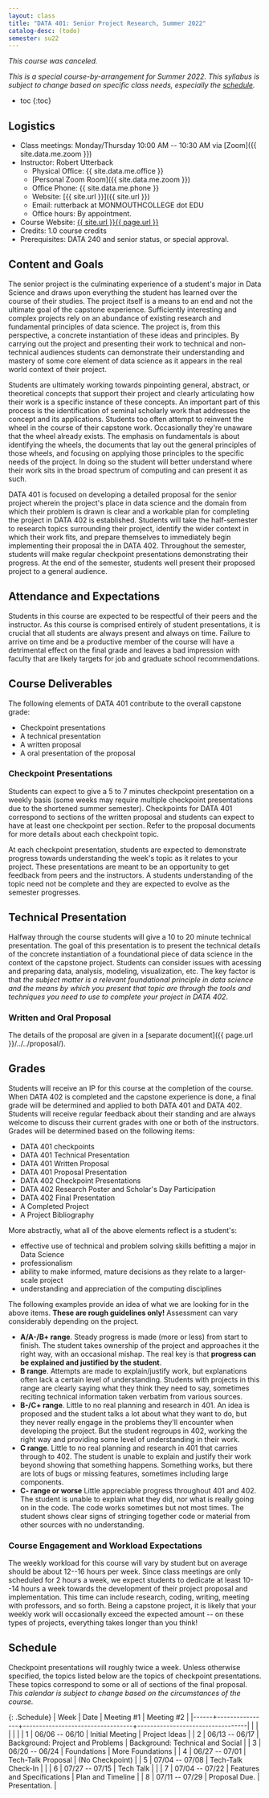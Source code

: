 ```yaml
---
layout: class
title: "DATA 401: Senior Project Research, Summer 2022"
catalog-desc: (todo)
semester: su22
---
```


*This course was canceled.*

*This is a special course-by-arrangement for Summer 2022. This
syllabus is subject to change based on specific class needs,
especially the [schedule](#schedule).*

* toc
{:toc}

## Logistics

* Class meetings: Monday/Thursday 10:00 AM -- 10:30 AM via [Zoom]({{ site.data.me.zoom }})
* Instructor: Robert Utterback
	* Physical Office: {{ site.data.me.office }}
	* [Personal Zoom Room]({{ site.data.me.zoom }})
	* Office Phone: {{ site.data.me.phone }}
	* Website: [{{ site.url }}]({{ site.url }})
	* Email: rutterback at MONMOUTHCOLLEGE dot EDU
    * Office hours: By appointment.
* Course Website: <a href="{{ site.url }}{{ page.url }}">{{ site.url }}{{ page.url }}</a>
* Credits: 1.0 course credits
* Prerequisites: DATA 240 and senior status, or special approval.

## Content and Goals

The senior project is the culminating experience of a student's major
in Data Science and draws upon everything the student has learned over
the course of their studies. The project itself is a means to an end
and not the ultimate goal of the capstone experience. Sufficiently
interesting and complex projects rely on an abundance of existing
research and fundamental principles of data science. The project is,
from this perspective, a concrete instantiation of these ideas and
principles. By carrying out the project and presenting their work to
technical and non-technical audiences students can demonstrate their
understanding and mastery of some core element of data science as it
appears in the real world context of their project.

Students are ultimately working towards pinpointing general, abstract,
or theoretical concepts that support their project and clearly
articulating how their work is a specific instance of these
concepts. An important part of this process is the identification of
seminal scholarly work that addresses the concept and its
applications. Students too often attempt to reinvent the wheel in the
course of their capstone work. Occasionally they're unaware that the
wheel already exists. The emphasis on fundamentals is about
identifying the wheels, the documents that lay out the general
principles of those wheels, and focusing on applying those principles
to the specific needs of the project. In doing so the student will
better understand where their work sits in the broad spectrum of
computing and can present it as such.

DATA 401 is focused on developing a detailed proposal for the senior
project wherein the project's place in data science and the domain
from which their problem is drawn is clear and a workable plan for
completing the project in DATA 402 is established. Students will take
the half-semester to research topics surrounding their project,
identify the wider context in which their work fits, and prepare
themselves to immediately begin implementing their proposal the in
DATA 402. Throughout the semester, students will make regular
checkpoint presentations demonstrating their progress. At the end of
the semester, students well present their proposed project to a
general audience.

## Attendance and Expectations

Students in this course are expected to be respectful of their peers
and the instructor. As this course is comprised entirely of student
presentations, it is crucial that all students are always present and
always on time. Failure to arrive on time and be a productive member
of the course will have a detrimental effect on the final grade and
leaves a bad impression with faculty that are likely targets for job
and graduate school recommendations.

## Course Deliverables

The following elements of DATA 401 contribute to the overall capstone grade:

* Checkpoint presentations
* A technical presentation
* A written proposal
* A oral presentation of the proposal

### Checkpoint Presentations

Students can expect to give a 5 to 7 minutes checkpoint presentation
on a weekly basis (some weeks may require multiple checkpoint
presentations due to the shortened summer semester). Checkpoints for
DATA 401 correspond to sections of the written proposal and students
can expect to have at least one checkpoint per section. Refer to the
proposal documents for more details about each checkpoint topic.

At each checkpoint presentation, students are expected to demonstrate
progress towards understanding the week's topic as it relates to your
project. These presentations are meant to be an opportunity to get
feedback from peers and the instructors. A students understanding of
the topic need not be complete and they are expected to evolve as the
semester progresses.

## Technical Presentation

Halfway through the course students will give a 10 to 20 minute
technical presentation. The goal of this presentation is to present
the technical details of the concrete instantiation of a foundational
piece of data science in the context of the capstone project. Students
can consider issues with acessing and preparing data, analysis,
modeling, visualization, etc. The key factor is that *the subject
matter is a relevant foundational principle in data science and the
means by which you present that topic are through the tools and
techniques you need to use to complete your project in DATA 402*.

### Written and Oral Proposal

The details of the proposal are given in a [separate
document]({{ page.url }}/../../proposal/).

## Grades

Students will receive an IP for this course at the completion of the
course. When DATA 402 is completed and the capstone experience is
done, a final grade will be determined and applied to both DATA 401 and
DATA 402. Students will receive regular feedback about their standing
and are always welcome to discuss their current grades with one or
both of the instructors. Grades will be determined based on the
following items:

* DATA 401 checkpoints
* DATA 401 Technical Presentation
* DATA 401 Written Proposal
* DATA 401 Proposal Presentation
* DATA 402 Checkpoint Presentations
* DATA 402 Research Poster and Scholar's Day Participation
* DATA 402 Final Presentation
* A Completed Project
* A Project Bibliography


More abstractly, what all of the above elements reflect is a student's:

* effective use of technical and problem solving skills befitting a
  major in Data Science
* professionalism
* ability to make informed, mature decisions as they relate to a
  larger-scale project
* understanding and appreciation of the computing disciplines


The following examples provide an idea of what we are looking for in
the above items. **These are rough guidelines only!** Assessment
can vary considerably depending on the project.

* **A/A-/B+ range**. Steady progress is made (more or less) from start
  to finish. The student takes ownership of the project and approaches
  it the right way, with an occasional mishap. The real key is that
  **progress can be explained and justified by the student**.
* **B range**. Attempts are made to explain/justify work, but
  explanations often lack a certain level of understanding. Students
  with projects in this range are clearly saying what they think they
  need to say, sometimes reciting technical information taken verbatim
  from various sources.
* **B-/C+ range**. Little to no real planning and research in 401. An
  idea is proposed and the student talks a lot about what they want to
  do, but they never really engage in the problems they'll encounter
  when developing the project. But the student regroups in 402,
  working the right way and providing some level of understanding in
  their work.
* **C range**. Little to no real planning and research in 401 that
  carries through to 402. The student is unable to explain and justify
  their work beyond showing that something happens. Something works,
  but there are lots of bugs or missing features, sometimes including
  large components.
* **C- range or worse** Little appreciable progress throughout 401
  and 402. The student is unable to explain what they did, nor what is
  really going on in the code. The code works sometimes but not most
  times. The student shows clear signs of stringing together code or
  material from other sources with no understanding.

### Course Engagement and Workload Expectations

The weekly workload for this course will vary by student but on
average should be about 12--16 hours per week. Since class meetings
are only scheduled for 2 hours a week, we expect students to dedicate
at least 10--14 hours a week towards the development of their project
proposal and implementation. This time can include research, coding,
writing, meeting with professors, and so forth. Being a capstone
project, it is likely that your weekly work will occasionally exceed
the expected amount -- on these types of projects, everything takes
longer than you think!

## Schedule

Checkpoint presentations will roughly twice a week. Unless otherwise
specified, the topics listed below are the topics of checkpoint
presentations. These topics correspond to some or all of sections of
the final proposal. *This calendar is subject to change based on the
circumstances of the course.*

{: .Schedule}
| Week | Date           | Meeting #1                       | Meeting #2                       |
|------+----------------+----------------------------------+----------------------------------|
| <l4> | <l18>          | <l35>                            |                                  |
| 1    | 06/06 -- 06/10 | Initial Meeting                  | Project Ideas                    |
| 2    | 06/13 -- 06/17 | Background: Project and Problems | Background: Technical and Social |
| 3    | 06/20 -- 06/24 | Foundations                      | More Foundations                 |
| 4    | 06/27 -- 07/01 | Tech-Talk Proposal               | (No Checkpoint)                  |
| 5    | 07/04 -- 07/08 | Tech-Talk Check-In               |                                  |
| 6    | 07/27 -- 07/15 | Tech Talk                        |                                  |
| 7    | 07/04 -- 07/22 | Features and Specifications      | Plan and Timeline                |
| 8    | 07/11 -- 07/29 | Proposal Due.                    | Presentation.                    |

<!-- Local Variables: -->
<!-- eval: (orgtbl-mode) -->
<!-- End: -->
